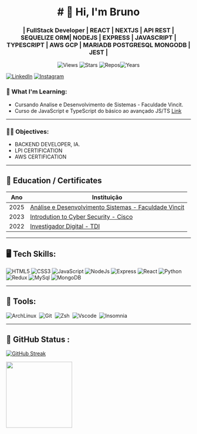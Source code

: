 
<h1 align="center"># 👋 Hi, I'm Bruno</h1>
<h3 align="center"> | FullStack Developer | REACT | NEXTJS | API REST | SEQUELIZE ORM| NODEJS | EXPRESS | JAVASCRIPT | TYPESCRIPT  | AWS GCP | MARIADB POSTGRESQL MONGODB | JEST |</h3>

<p align="center">
  <img src="https://komarev.com/ghpvc/?username=brunog-infosec&label=Views" alt="Views">
  <img alt="Stars" src="https://img.shields.io/github/stars/brunog-infosec?label=Stars">
  <img src="https://badges.pufler.dev/repos/brunog-infosec" alt="Repos"><img src="https://badges.pufler.dev/years/brunog-infosec" alt="Years">
</p>

[![LinkedIn](https://img.shields.io/badge/LinkedIn-000?style=for-the-badge&logo=linkedin&logoColor=0E76A8)](https://www.linkedin.com/in/brunogarcia2/)
[![Instagram](https://img.shields.io/badge/Instagram-000?style=for-the-badge&logo=instagram)](https://www.instagram.com/brunogarcia182/)

### 🔨 What I'm Learning:

- Cursando Analise e Desenvolvimento de Sistemas - Faculdade Vincit.
- Curso de JavaScript e TypeScript do básico ao avançado JS/TS [Link](https://www.udemy.com/course/curso-de-javascript-moderno-do-basico-ao-avancado)

---

### 👨‍💻 Objectives:

- BACKEND DEVELOPER, IA.
- LPI CERTIFICATION
- AWS CERTIFICATION

---

## 🏫 Education / Certificates

| Ano | Instituição |
|------|------------|
| 2025 | [Análise e Desenvolvimento Sistemas - Faculdade Vincit]() |
| 2023 | [Introdution to Cyber Security - Cisco ](https://www.credly.com/badges/c9a1c486-912d-4478-ad45-848987a288cf/) |
| 2022 | [Investigador Digital - TDI ](https://sl.tecnicasdeinvasao.com/) |

---

## 🖥 Tech Skills:

![HTML5](https://img.shields.io/badge/HTML5-000?style=for-the-badge&logo=html5)
![CSS3](https://img.shields.io/badge/CSS3-000?style=for-the-badge&logo=css3&logoColor=264CE4)
![JavaScript](https://img.shields.io/badge/JavaScript-000?style=for-the-badge&logo=javascript)
![NodeJs](https://img.shields.io/badge/NodeJs-000?style=for-the-badge&logo=nodedotjs)
![Express](https://img.shields.io/badge/express-000?style=for-the-badge&logo=express)
![React](https://img.shields.io/badge/React-000?style=for-the-badge&logo=react)
![Python](https://img.shields.io/badge/Python-000?style=for-the-badge&logo=python)
![Redux](https://img.shields.io/badge/Redux-000?style=for-the-badge&logo=redux)
![MySql](https://img.shields.io/badge/MySql-000?style=for-the-badge&logo=mysql)
![MongoDB](https://img.shields.io/badge/Mongodb-000?style=for-the-badge&logo=mongodb)


---

## 🧰 Tools:

![ArchLinux](https://img.shields.io/badge/Arch%20Linux-000?style=for-the-badge&logo=archlinux)&nbsp;
![Git](https://img.shields.io/badge/-Git-0D1117?style=for-the-badge&logo=git&labelColor=0D1117)&nbsp;
![Zsh](https://img.shields.io/badge/-Shell-0D1117?style=for-the-badge&logo=zsh&labelColor=0D1117)&nbsp;
![Vscode](https://img.shields.io/badge/-Vscode-0D1117?style=for-the-badge&logo=vscodium&labelColor=0D1117)&nbsp;
![Insomnia](https://img.shields.io/badge/Insomnia-000?style=for-the-badge&logo=insomnia)&nbsp;

---

## 🐙 GitHub Status :

[![GitHub Streak](https://streak-stats.demolab.com/?user=brunog-infosec&theme=bear&background=000&border=30A3DC&dates=FFF)](https://git.io/streak-stats)

<div style="display:flex">
<a href="https://github.com/brunog-infosec">
<img height="180em" src="https://github-readme-stats.vercel.app/api/top-langs/?username=brunog-infosec&layout=compact&langs_count=7&theme=light"/>

</div>
